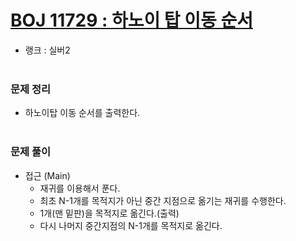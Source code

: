 # [BOJ 11729 : 하노이 탑 이동 순서](https://www.acmicpc.net/problem/11729)
- 랭크 : 실버2
  <br><br>
  
### 문제 정리
- 하노이탑 이동 순서를 출력한다.
   <br><br>

### 문제 풀이
- 접근 (Main) 
  - 재귀를 이용해서 푼다.
  - 최초 N-1개를 목적지가 아닌 중간 지점으로 옮기는 재귀를 수행한다.
  - 1개(맨 밑판)을 목적지로 옮긴다.(출력)
  - 다시 나머지 중간지점의 N-1개를 목적지로 옮긴다.  


    
    


    
    


